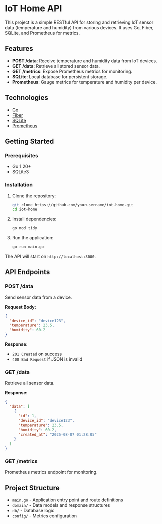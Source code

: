 # IoT Home API

This project is a simple RESTful API for storing and retrieving IoT sensor data (temperature and humidity) from various devices. It uses Go, Fiber, SQLite, and Prometheus for metrics.

## Features

- **POST /data**: Receive temperature and humidity data from IoT devices.
- **GET /data**: Retrieve all stored sensor data.
- **GET /metrics**: Expose Prometheus metrics for monitoring.
- **SQLite**: Local database for persistent storage.
- **Prometheus**: Gauge metrics for temperature and humidity per device.

## Technologies

- [Go](https://golang.org/)
- [Fiber](https://github.com/gofiber/fiber)
- [SQLite](https://www.sqlite.org/)
- [Prometheus](https://prometheus.io/)

## Getting Started

### Prerequisites

- Go 1.20+
- SQLite3

### Installation

1. Clone the repository:
    ```sh
    git clone https://github.com/yourusername/iot-home.git
    cd iot-home
    ```

2. Install dependencies:
    ```sh
    go mod tidy
    ```

3. Run the application:
    ```sh
    go run main.go
    ```

The API will start on `http://localhost:3000`.

## API Endpoints

### POST /data

Send sensor data from a device.

**Request Body:**
```json
{
  "device_id": "device123",
  "temperature": 23.5,
  "humidity": 60.2
}
```

**Response:**
- `201 Created` on success
- `400 Bad Request` if JSON is invalid

### GET /data

Retrieve all sensor data.

**Response:**
```json
{
  "data": [
    {
      "id": 1,
      "device_id": "device123",
      "temperature": 23.5,
      "humidity": 60.2,
      "created_at": "2025-08-07 01:28:05"
    }
  ]
}
```

### GET /metrics

Prometheus metrics endpoint for monitoring.

## Project Structure

- `main.go` - Application entry point and route definitions
- `domain/` - Data models and response structures
- `db/` - Database logic
- `config/` - Metrics configuration

##

